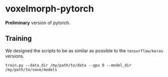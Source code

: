 # voxelmorph-pytorch
**Preliminary** version of pytorch.

## Training
We designed the scripts to be as similar as possible to the `tensorflow/keras` versions. 

```
train.py --data_dir /my/path/to/data --gpu 0 --model_dir /my/path/to/save/models 
```


